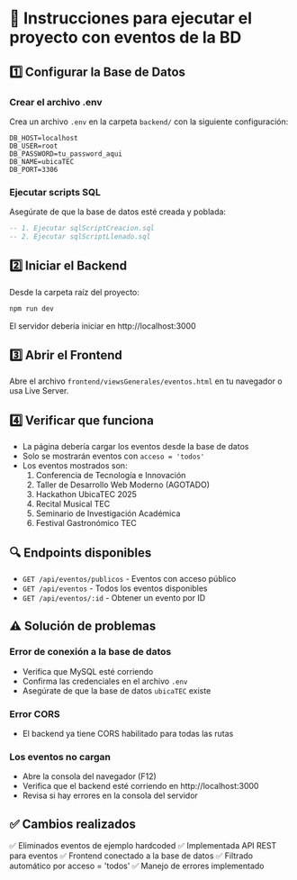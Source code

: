 # 🚀 Instrucciones para ejecutar el proyecto con eventos de la BD

## 1️⃣ Configurar la Base de Datos

### Crear el archivo .env
Crea un archivo `.env` en la carpeta `backend/` con la siguiente configuración:

```env
DB_HOST=localhost
DB_USER=root
DB_PASSWORD=tu_password_aqui
DB_NAME=ubicaTEC
DB_PORT=3306
```

### Ejecutar scripts SQL
Asegúrate de que la base de datos esté creada y poblada:

```sql
-- 1. Ejecutar sqlScriptCreacion.sql
-- 2. Ejecutar sqlScriptLlenado.sql
```

## 2️⃣ Iniciar el Backend

Desde la carpeta raíz del proyecto:

```bash
npm run dev
```

El servidor debería iniciar en http://localhost:3000

## 3️⃣ Abrir el Frontend

Abre el archivo `frontend/viewsGenerales/eventos.html` en tu navegador o usa Live Server.

## 4️⃣ Verificar que funciona

- La página debería cargar los eventos desde la base de datos
- Solo se mostrarán eventos con `acceso = 'todos'`
- Los eventos mostrados son:
  1. Conferencia de Tecnología e Innovación
  2. Taller de Desarrollo Web Moderno (AGOTADO)
  3. Hackathon UbicaTEC 2025
  4. Recital Musical TEC
  5. Seminario de Investigación Académica
  6. Festival Gastronómico TEC

## 🔍 Endpoints disponibles

- `GET /api/eventos/publicos` - Eventos con acceso público
- `GET /api/eventos` - Todos los eventos disponibles
- `GET /api/eventos/:id` - Obtener un evento por ID

## ⚠️ Solución de problemas

### Error de conexión a la base de datos
- Verifica que MySQL esté corriendo
- Confirma las credenciales en el archivo `.env`
- Asegúrate de que la base de datos `ubicaTEC` existe

### Error CORS
- El backend ya tiene CORS habilitado para todas las rutas

### Los eventos no cargan
- Abre la consola del navegador (F12)
- Verifica que el backend esté corriendo en http://localhost:3000
- Revisa si hay errores en la consola del servidor

## ✅ Cambios realizados

✅ Eliminados eventos de ejemplo hardcoded
✅ Implementada API REST para eventos
✅ Frontend conectado a la base de datos
✅ Filtrado automático por acceso = 'todos'
✅ Manejo de errores implementado
